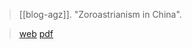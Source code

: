 > [[blog-agz]]. "Zoroastrianism in China". 

> [web](https://authenticgathazoroastrianism.org/2021/04/27/zoroastrianism-in-china/)
> [pdf](agz2021-04-27.pdf)